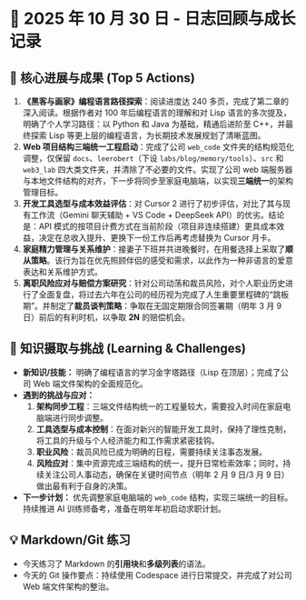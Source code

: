 # 📅 2025 年 10 月 30 日 - 日志回顾与成长记录

## 🚀 核心进展与成果 (Top 5 Actions)

1.  **《黑客与画家》编程语言路径探索**：阅读进度达 240 多页，完成了第二章的深入阅读。根据作者对 100 年后编程语言的理解和对 Lisp 语言的多次提及，明确了个人学习路径：以 Python 和 Java 为基础，精通后进阶至 C++，并最终探索 Lisp 等更上层的编程语言，为长期技术发展规划了清晰蓝图。
2.  **Web 项目结构三端统一工程启动**：完成了公司 `web_code` 文件夹的结构规范化调整，仅保留 `docs`、`leerobert`（下设 `labs/blog/memory/tools`）、`src` 和 `web3_lab` 四大类文件夹，并清除了不必要的文件。实现了公司 web 端服务器与本地文件结构的对齐，下一步将同步至家庭电脑端，以实现**三端统一**的架构管理目标。
3.  **开发工具选型与成本效益评估**：对 Cursor 2 进行了初步评估，对比了其与现有工作流（Gemini 聊天辅助 + VS Code + DeepSeek API）的优劣。结论是：API 模式的按项目计费方式在当前阶段（项目非连续搭建）更具成本效益，决定在总收入提升、更换下一份工作后再考虑替换为 Cursor 月卡。
4.  **家庭精力管理与关系维护**：接妻子下班并共进晚餐时，在用餐选择上采取了**顺从策略**。该行为旨在优先照顾伴侣的感受和需求，以此作为一种非语言的爱意表达和关系维护方式。
5.  **离职风险应对与赔偿方案研究**：针对公司动荡和裁员风险，对个人职业历史进行了全面复盘，将过去六年在公司的经历视为完成了人生重要里程碑的“跳板期”。并制定了**裁员谈判策略**：争取在无固定期限合同签署期（明年 3 月 9 日）前后的有利时机，以争取 **2N** 的赔偿机会。

## 🧠 知识摄取与挑战 (Learning & Challenges)

* **新知识/技能：** 明确了编程语言的学习金字塔路径（Lisp 在顶层）；完成了公司 Web 端文件架构的全面规范化。
* **遇到的挑战与应对：**
    1.  **架构同步工程**：三端文件结构统一的工程量较大，需要投入时间在家庭电脑端进行同步调整。
    2.  **工具选型与成本控制**：在面对新兴的智能开发工具时，保持了理性克制，将工具的升级与个人经济能力和工作需求紧密挂钩。
    3.  **职业风险**：裁员风险已成为明确的日程，需要持续关注事态发展。
    4.  **风险应对**：集中资源完成三端结构的统一，提升日常检索效率；同时，持续关注公司人事动态，确保在关键时间节点（明年 2 月 9 日/3 月 9 日）做出最有利于自身的决策。
* **下一步计划：** 优先调整家庭电脑端的 `web_code` 结构，实现三端统一的目标。持续推进 AI 训练师备考，准备在明年年初启动求职计划。

## 💡 Markdown/Git 练习

* 今天练习了 Markdown 的**引用块**和**多级列表**的语法。
* 今天的 Git 操作要点：持续使用 Codespace 进行日常提交，并完成了对公司 Web 端文件架构的整治。